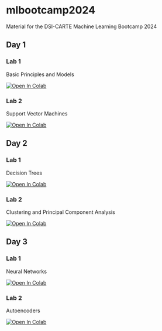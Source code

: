 # mlbootcamp2024
Material for the DSI-CARTE Machine Learning Bootcamp 2024


## Day 1

### Lab 1

Basic Principles and Models 

[![Open In Colab](https://colab.research.google.com/assets/colab-badge.svg)](https://colab.research.google.com/github/eldanc/mlbootcamp2024/blob/main/lab_1_1_basics.ipynb)

### Lab 2

Support Vector Machines

[![Open In Colab](https://colab.research.google.com/assets/colab-badge.svg)](https://colab.research.google.com/github/eldanc/mlbootcamp2024/blob/main/lab_1_2_svms.ipynb)

## Day 2

### Lab 1

Decision Trees

[![Open In Colab](https://colab.research.google.com/assets/colab-badge.svg)](https://colab.research.google.com/github/eldanc/mlbootcamp2024/blob/main/lab_2_1_trees.ipynb)

### Lab 2

Clustering and Principal Component Analysis

[![Open In Colab](https://colab.research.google.com/assets/colab-badge.svg)](https://colab.research.google.com/github/eldanc/mlbootcamp2024/blob/main/lab_2_2_pca.ipynb)

## Day 3

### Lab 1

Neural Networks

[![Open In Colab](https://colab.research.google.com/assets/colab-badge.svg)](https://colab.research.google.com/github/eldanc/mlbootcamp2024/blob/main/lab_3_1_neuralnets.ipynb)

### Lab 2

Autoencoders

[![Open In Colab](https://colab.research.google.com/assets/colab-badge.svg)](https://colab.research.google.com/github/eldanc/mlbootcamp2024/blob/main/lab_3_2_autoencoders.ipynb)

